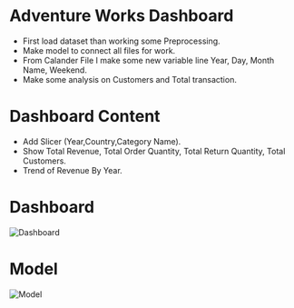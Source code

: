 # Adventure Works Dashboard
* First load dataset than working some Preprocessing.
* Make model to connect all files for work.
* From Calander File I make some new variable line Year, Day, Month Name, Weekend.
* Make some analysis on Customers and Total transaction.
# Dashboard Content
* Add Slicer (Year,Country,Category Name).
* Show Total Revenue, Total Order Quantity, Total Return Quantity, Total Customers.
* Trend of Revenue By Year.
# Dashboard
![Dashboard](https://user-images.githubusercontent.com/46131983/220818143-42fdc179-5218-4d7b-84ef-6e54c8631775.png)
# Model
![Model](https://user-images.githubusercontent.com/46131983/220818217-5d5910ac-fa5a-4b00-83aa-eb17bcefc795.png)
